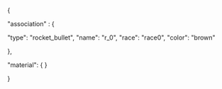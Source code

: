 {

"association" : {

"type": "rocket_bullet",
"name": "r_0",
"race": "race0",
"color": "brown"

},

"material": {
}

}
